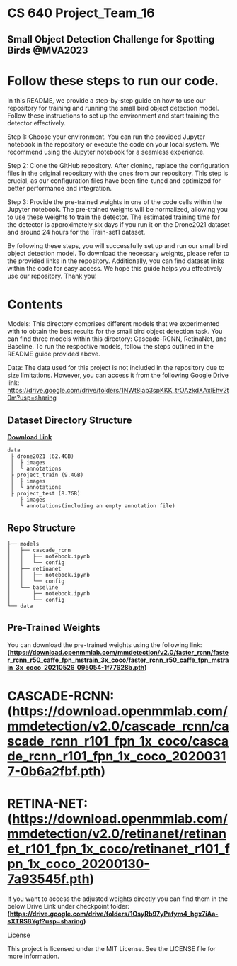 # CS 640 Project_Team_16
## Small Object Detection Challenge for Spotting Birds @MVA2023

# Follow these steps to run our code.
In this README, we provide a step-by-step guide on how to use our repository for training and running the small bird object detection model. Follow these instructions to set up the environment and start training the detector effectively.

Step 1: Choose your environment. You can run the provided Jupyter notebook in the repository or execute the code on your local system. We recommend using the Jupyter notebook for a seamless experience.

Step 2: Clone the GitHub repository. After cloning, replace the configuration files in the original repository with the ones from our repository. This step is crucial, as our configuration files have been fine-tuned and optimized for better performance and integration.

Step 3: Provide the pre-trained weights in one of the code cells within the Jupyter notebook. The pre-trained weights will be normalized, allowing you to use these weights to train the detector. The estimated training time for the detector is approximately six days if you run it on the Drone2021 dataset and around 24 hours for the Train-set1 dataset.

By following these steps, you will successfully set up and run our small bird object detection model. To download the necessary weights, please refer to the provided links in the repository. Additionally, you can find dataset links within the code for easy access. We hope this guide helps you effectively use our repository. Thank you!

# Contents

Models: This directory comprises different models that we experimented with to obtain the best results for the small bird object detection task. You can find three models within this directory: Cascade-RCNN, RetinaNet, and Baseline. To run the respective models, follow the steps outlined in the README guide provided above.

Data: The data used for this project is not included in the repository due to size limitations. However, you can access it from the following Google Drive link: https://drive.google.com/drive/folders/1NWt8lap3spKKK_trOAzkdXAxlEhv2t0m?usp=sharing

## Dataset Directory Structure
**[Download Link](https://drive.google.com/drive/folders/1NWt8lap3spKKK_trOAzkdXAxlEhv2t0m?usp=sharing)**

```
data
 ├ drone2021 (62.4GB)
 │  ├ images
 │  └ annotations
 ├ project_train (9.4GB)
 │  ├ images
 │  └ annotations
 ├ project_test (8.7GB)
    ├ images
    └ annotations(including an empty annotation file)
 ```   

## Repo Structure

```
├── models
│   ├── cascade_rcnn
│   │   ├── notebook.ipynb
│   │   └── config
│   ├── retinanet
│   │   ├── notebook.ipynb
│   │   └── config
│   └── baseline
│       ├── notebook.ipynb
│       └── config
└── data

```

## Pre-Trained Weights

You can download the pre-trained weights using the following link:
**(https://download.openmmlab.com/mmdetection/v2.0/faster_rcnn/faster_rcnn_r50_caffe_fpn_mstrain_3x_coco/faster_rcnn_r50_caffe_fpn_mstrain_3x_coco_20210526_095054-1f77628b.pth)**
# CASCADE-RCNN: **(https://download.openmmlab.com/mmdetection/v2.0/cascade_rcnn/cascade_rcnn_r101_fpn_1x_coco/cascade_rcnn_r101_fpn_1x_coco_20200317-0b6a2fbf.pth)**
# RETINA-NET: **(https://download.openmmlab.com/mmdetection/v2.0/retinanet/retinanet_r101_fpn_1x_coco/retinanet_r101_fpn_1x_coco_20200130-7a93545f.pth)**

If you want to access the adjusted weights directly you can find them in the below Drive Link under checkpoint folder: **(https://drive.google.com/drive/folders/1OsyRb97yPafym4_hgx7iAa-sXTRS8Ygf?usp=sharing)**


License

This project is licensed under the MIT License. See the LICENSE file for more information.

